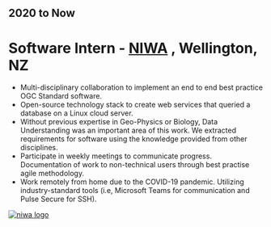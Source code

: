 ## 2020 to Now

# Software Intern - [NIWA](niwa.co.nz/) , Wellington, NZ

- Multi-disciplinary collaboration to implement an end to end best practice OGC Standard software.
- Open-source technology stack to create web services that queried a database on a Linux cloud server.
- Without previous expertise in Geo-Physics or Biology, Data Understanding was an important area of this work.
  We extracted requirements for software using the knowledge provided from other disciplines.
- Participate in weekly meetings to communicate progress. Documentation of work to non-technical users through
  best practise agile methodology.
- Work remotely from home due to the COVID-19 pandemic. Utilizing industry-standard tools (i.e, Microsoft Teams
  for communication and Pulse Secure for SSH).

[![niwa logo](https://media.glassdoor.com/sqll/446203/niwa-squarelogo-1537142405945.png)](https://niwa.co.nz/about/our-company)
